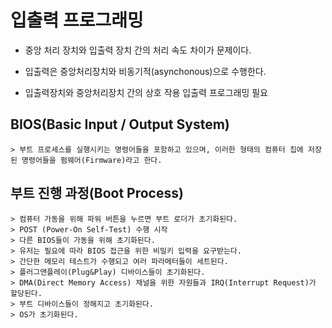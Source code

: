 # 입출력 프로그래밍

- 중앙 처리 장치와 입출력 장치 간의 처리 속도 차이가 문제이다.

- 입출력은 중앙처리장치와 비동기적(asynchonous)으로 수행한다.

- 입출력장치와 중앙처리장치 간의 상호 작용 입출력 프로그래밍 필요

## BIOS(Basic Input / Output System)
    > 부트 프로세스를 실행시키는 명령어들을 포함하고 있으며, 이러한 형태의 컴퓨터 칩에 저장된 명령어들을 펌웨어(Firmware)라고 한다.


## 부트 진행 과정(Boot Process)

    > 컴퓨터 가동을 위해 파워 버튼을 누르면 부트 로더가 초기화된다.
    > POST (Power-On Self-Test) 수행 시작
    > 다른 BIOS들이 가동을 위해 초기화된다.
    > 유저는 필요에 따라 BIOS 접근을 위한 비밀키 입력을 요구받는다.
    > 간단한 메모리 테스트가 수행되고 여러 파라메터들이 세트된다.
    > 플러그앤플레이(Plug&Play) 디바이스들이 초기화된다.
    > DMA(Direct Memory Access) 채널을 위한 자원들과 IRQ(Interrupt Request)가 할당된다.
    > 부트 디바이스들이 정해지고 초기화된다.
    > OS가 초기화된다.
